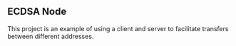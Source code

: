 ## ECDSA Node

This project is an example of using a client and server to facilitate transfers between different addresses.